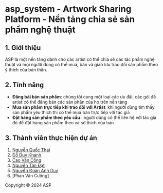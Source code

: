 # asp_system - Artwork Sharing Platform - Nền tảng chia sẻ sản phẩm nghệ thuật
##  1. Giới thiệu
ASP là một nền tảng dành cho các artist có thể chia sẻ các tác phẩm nghệ thuật và mọi người dùng có thể mua, bán và giao lưu trao đổi sản phẩm theo ý thích của bản thân.
## 2. Tính năng 
-  **Đăng bài bán sản phẩm**: chúng tôi cung một loại các ưu đãi, các gói để artist có thể đăng bán các sản phẩn của họ trên nền tảng
-  **Mua sản phẩm trực tiếp khi trao đổi với Artist**: khi người dùng tìm thấy sản phẩm yêu thích thì có thể mua bán trực tiếp với tác giả
-  **Đặt hàng sản phẩm theo yêu cầu** : người dùng có thể liên hệ với tác giả đó để đặt hàng sản phẩm theo và sở thích của bản

## 3. Thành viên thực hiện dự án
1. [Nguyễn Quốc Thai](https://github.com/evethai)
2. [Đổ Duy Khanh](https://github.com/BlackerDK)
3. [Cao Văn Công](https://github.com/caocong2KB6)
4. [Nguyễn Tấn Đạt](https://github.com/datntse)
5. [Nguyền Đoàn Anh Duy](https://github.com/SmileeXD)
6. [Phan Văn Cường]


Copyright © 2024 ASP
